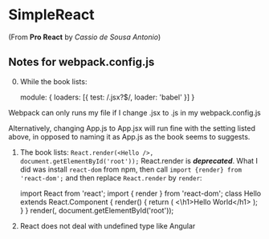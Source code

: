 # SimpleReact
(From **Pro React** by *Cassio de Sousa Antonio*)
## Notes for webpack.config.js
0. While the book lists:

    module: {
      loaders: [{
        test: /\.jsx?$/,
        loader: 'babel'
      }]
    }

Webpack can only runs my file if I change .jsx to .js in my webpack.config.js

Alternatively, changing App.js to App.jsx will run fine with the setting listed above, in opposed to naming it as App.js as the book seems to suggests.

1. The book lists:
`React.render(<Hello />, document.getElementById('root'));`
React.render is _**deprecated**_. What I did was install `react-dom` from npm, then call `import {render} from 'react-dom';` and then replace `React.render` by `render`:

    import React from 'react';
    import { render } from 'react-dom';
    class Hello extends React.Component {
      render() {
        return (
          <\h1>Hello World<\/h1>
        );
      }
    }
    render(<Hello />, document.getElementById('root'));

2. React does not deal with undefined type like Angular
